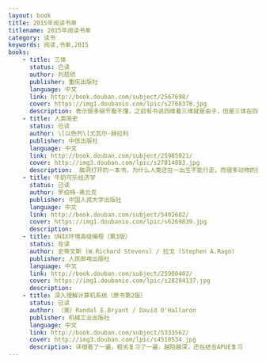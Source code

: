 ```yaml
---
layout: book
title: 2015年阅读书单
titlename: 2015年阅读书单
category: 读书
keywords: 阅读,书单,2015
books: 
    - title: 三体
      status: 已读
      author: 刘慈欣
      publisher: 重庆出版社
      language: 中文
      link: http://book.douban.com/subject/2567698/
      cover: https://img1.doubanio.com/lpic/s2768378.jpg
      description: 表示很多细节看不懂，之前有书说四维看三维就是虫子，但是三体在四维看三维完全是另外一个概念，用言语无法表达，没搞懂怎么降低光速形成黑洞。
    - title: 人类简史
      status: 已读
      author: \[以色列\]尤瓦尔·赫拉利
      publisher: 中信出版社
      language: 中文
      link: http://book.douban.com/subject/25985021/
      cover: http://img3.douban.com/lpic/s27814883.jpg
      description:  脑洞打开的一本书，为什么人类还在一出生不能行走，而很多动物的孩子一出生就能行走呢？为什么人类能够形成一个大的种聚集族，而很多动物的种族群居很少？为什么大家都相信黄金有价？什么才是快乐？书中介绍了人类三大革命的形成：认识革命、农业革命、科技革命，分析人类从哪里来，将去往何处!
    - title: 牛奶可乐经济学
      status: 已读
      author: 罗伯特·弗兰克
      publisher: 中国人民大学出版社
      language: 中文
      link: http://book.douban.com/subject/5402682/
      cover: https://img1.doubanio.com/lpic/s6269839.jpg
      description: 
    - title: UNIX环境高级编程（第3版）
      status: 在读
      author: 史蒂文斯 (W.Richard Stevens) / 拉戈 (Stephen A.Rago)  
      publisher: 人民邮电出版社
      language: 中文
      link: http://book.douban.com/subject/25900403/
      cover: https://img1.doubanio.com/lpic/s28284137.jpg
      description: 
    - title: 深入理解计算机系统（原书第2版）
      status: 已读
      author: （美）Randal E.Bryant / David O'Hallaron  
      publisher: 机械工业出版社
      language: 中文
      link: http://book.douban.com/subject/5333562/
      cover: http://img3.douban.com/lpic/s4510534.jpg
      description: 详细看了一遍，粗劣复习了一遍，越陷越深，还在结合APUE复习
---
```





     
  
